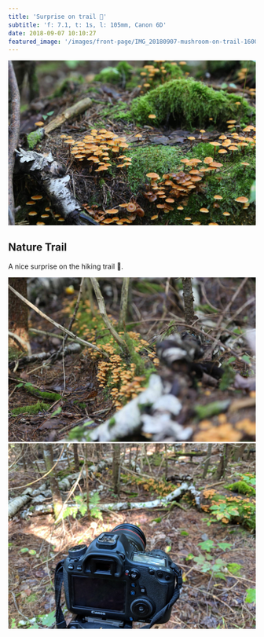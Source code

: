 ```yaml
---
title: 'Surprise on trail 🍄'
subtitle: 'f: 7.1, t: 1s, l: 105mm, Canon 6D'
date: 2018-09-07 10:10:27
featured_image: '/images/front-page/IMG_20180907-mushroom-on-trail-1600x1100.jpg'
---
```


![](/images/front-page/IMG_20180907-mushroom-on-trail-1600x1100.jpg)

## Nature Trail
A nice surprise on the hiking trail 🍄.


<div class="gallery" data-columns="3">
	<img src="/images/2018-09/IMG_20180907_0450-1600x1100-mushroom-on-trail.jpg">
	<img src="/images/2018-09/IMG_20180907_102615-1600x1200-mushroom-on-trail.jpg">
</div>

